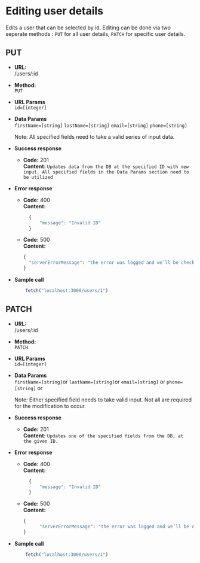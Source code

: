 # Editing user details

Edits a user that can be selected by id. Editing can be done via two seperate methods : `PUT` for all user details, `PATCH` for specific user details.

## PUT

* **URL:** <br>
    /users/:id

* **Method:** <br>
    `PUT`

* **URL Params** <br>
    `id=[integer]`
    
* **Data Params** <br>
    `firstName=[string]`
    `lastName=[string]`
    `email=[string]`
    `phone=[string]`

    Note: All specified fields need to take a valid series of input data.

* **Success response** <br>
    * **Code:** 201 <br>
      **Content:**
      `Updates data from the DB at the specified ID with new input. All specified fields in the Data Params section need to be utilized`

* **Error response** <br>
    * **Code:** 400 <br>
      **Content:**
      ```javascript
        { 
            "message": "Invalid ID" 
        }
      ```
    * **Code:** 500 <br>
      **Content:**
      ```javascript
      {
        "serverErrorMessage": "the error was logged and we’ll be checking it shortly"
      }
      ```

* **Sample call** <br>
    ```javascript
        fetch("localhost:3000/users/1")
    ```

## PATCH

* **URL:** <br>
    /users/:id

* **Method:** <br>
    `PATCH`

* **URL Params** <br>
    `id=[integer]`
    
* **Data Params** <br>
    `firstName=[string]`or
    `lastName=[string]`or
    `email=[string]` or
    `phone=[string]` or

    Note: Either specified field needs to take valid input. Not all are required for the modification to occur.

* **Success response** <br>
    * **Code:** 201 <br>
      **Content:**
      `Updates one of the specified fields from the DB, at the given ID.`

* **Error response** <br>
    * **Code:** 400 <br>
      **Content:**
      ```javascript
        { 
            "message": "Invalid ID" 
        }
      ```

    * **Code:** 500 <br>
      **Content:**
      ```javascript
      {
            "serverErrorMessage": "the error was logged and we’ll be checking it shortly"
      }
      ```

* **Sample call** <br>
    ```javascript
        fetch("localhost:3000/users/1")
    ```